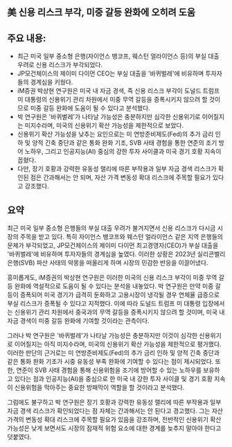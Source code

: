 ## 美 신용 리스크 부각, 미중 갈등 완화에 오히려 도움

## 주요 내용:
*   최근 미국 일부 중소형 은행(자이언스 뱅코프, 웨스턴 얼라이언스 등)의 부실 대출 우려로 신용 리스크가 부각되었다.
*   JP모건체이스의 제이미 다이먼 CEO는 부실 대출을 '바퀴벌레'에 비유하며 투자자들의 경계심을 키웠다.
*   iM증권 박상현 연구원은 미국 내 자금 경색, 즉 신용 리스크 부각이 도널드 트럼프 미 대통령의 신용위기 관리 차원에서 미중 무역 갈등을 증폭시키지 않으려 할 것이므로 미중 갈등 완화에 도움이 될 수 있다고 분석했다.
*   박 연구원은 '바퀴벌레'가 나타날 가능성은 충분하지만 심각한 신용위기로 이어질지는 미지수라며, 미국의 신용위기 확산 가능성을 제한적으로 보았다.
*   신용위기 확산 가능성을 낮추는 요인으로는 미 연방준비제도(Fed)의 추가 금리 인하 및 양적 긴축 중단과 같은 통화 완화 기조, SVB 사태 경험을 통한 연준의 조기 방어 노하우, 그리고 인공지능(AI) 중심의 강한 투자 사이클과 미국 경기 호황 지속이 꼽혔다.
*   다만, 장기 호황과 강력한 유동성 랠리에 따른 부작용과 일부 자금 경색 리스크가 확인된 점은 간과해서는 안 되며, 자산 가격 변동성 확대 리스크에 주목할 필요가 있다고 강조했다.

## 요약
최근 미국 일부 중소형 은행들의 부실 대출 우려가 불거지면서 신용 리스크가 다시금 시장의 주목을 받고 있다. 특히 자이언스 뱅코프와 웨스턴 얼라이언스 같은 지역 은행들의 문제가 부각되었고, JP모건체이스의 제이미 다이먼 최고경영자(CEO)가 부실 대출을 '바퀴벌레'에 비유하며 투자자들의 경계심을 높였다. 이러한 상황은 2023년 실리콘밸리은행(SVB) 파산 사태의 악몽을 떠올리게 하며 시장의 민감한 반응을 이끌어냈다.

흥미롭게도, iM증권의 박상현 연구원은 이러한 미국의 신용 리스크 부각이 미중 무역 갈등 완화에 역설적으로 도움이 될 수 있다는 분석을 내놓았다. 박 연구원은 만약 미중 갈등이 증폭되어 미국 경기가 급격히 둔화하고 고용시장이 냉각될 경우 연체율 급증으로 부실 리스크가 증폭될 수 있다고 지적했다. 이에 따라 도널드 트럼프 미 대통령 입장에서는 신용위기 관리 차원에서 중국과의 무역 갈등을 증폭시키지 않으려 할 것이며, 미국 내 자금 경색이 미중 갈등 완화에 기여할 것이라는 관측이다.

그러나 박 연구원은 '바퀴벌레'가 나타날 가능성은 충분하지만 이것이 심각한 신용위기로 이어질지는 아직 미지수라며, 미국의 신용위기 확산 가능성을 제한적으로 평가했다. 이러한 판단의 근거로는 미 연방준비제도(Fed)의 추가 금리 인하 및 양적 긴축 중단과 같은 통화 완화 기조가 시중 유동성 부족 완화에 기여할 수 있다는 점이 제시되었다. 또한, 연준이 SVB 사태 경험을 통해 신용위험을 조기에 방어할 수 있는 노하우를 보유하고 있다는 점과 인공지능(AI)을 중심으로 한 미국 내 강한 투자 사이클 및 경기 호황 지속이 신용위험을 막아주는 중요한 방패막이 역할을 할 것이라고 분석했다.

그럼에도 불구하고 박 연구원은 장기 호황과 강력한 유동성 랠리에 따른 부작용과 일부 자금 경색 리스크가 확인되었다는 점 자체는 간과해서는 안 된다고 경고했다. 그는 자산 가격의 변동성 확대 리스크에 주목할 필요가 있음을 강조하며, 전반적인 신용위기 확산 가능성은 낮게 보면서도 시장의 잠재적 위험 요소에 대한 경계를 늦추지 말아야 한다고 덧붙였다.